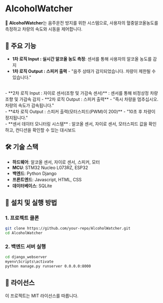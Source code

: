 # AlcoholWatcher

🚗 **AlcoholWatcher**는 음주운전 방지를 위한 시스템으로, 사용자의 혈중알코올농도를 측정하고 차량의 속도와 시동을 제어합니다.

## 📌 주요 기능
- **1차 로직 Input : 실시간 알코올 농도 측정**: 센서를 통해 사용자의 알코올 농도를 감지
- **1차 로직 Output : 스피커 출력** - "음주 상태가 감지되었습니다. 차량이 제한될 수 있습니다."
<br />
- **2차 로직 Input : 자이로 센서(조항 및 가감속 센서)** : 센서를 통해 비정상정 차량 조향 및 가감속 감지
- **2차 로직 Output : 스피커 출력** - "즉시 차량을 멈추십시오. 차량의 속도가 감속됩니다."
<br /?
- **3차 로직 Output A : 다른 차량에 알림** - "조심하세요. 주위에 음주운전 차량이 있습니다."
- **3차 로직 Output B : 보행자에게 알림** - 안드로이드 디바이스 앱 알림
<br />
- **4차 로직 Output : 스피커 출력(모터스피드(PWM)이 200)** - "10초 후 차량이 정지됩니다." 
<br />
- **센서 데이터 모니터링 시스템** : 알코올 센서, 자이로 센서, 모터스피드 값을 확인하고, 컨디션을 확인할 수 있는 대시보드

## 🛠 기술 스택
- **하드웨어**: 알코올 센서, 자이로 센서, 스피커, 모터
- **MCU**: STM32 Nucleo L073RZ, ESP32
- **백엔드**: Python Django
- **프론트엔드**: Javascript, HTML, CSS
- **데이터베이스**: SQLite

## 🚀 설치 및 실행 방법
### 1. 프로젝트 클론
```bash
git clone https://github.com/your-repo/AlcoholWatcher.git
cd AlcoholWatcher
```

### 2. 백엔드 서버 실행
```bash
cd django_webserver
myenv\Scripts\activate
python manage.py runserver 0.0.0.0:8000
```

## 📄 라이선스
이 프로젝트는 MIT 라이선스를 따릅니다.


